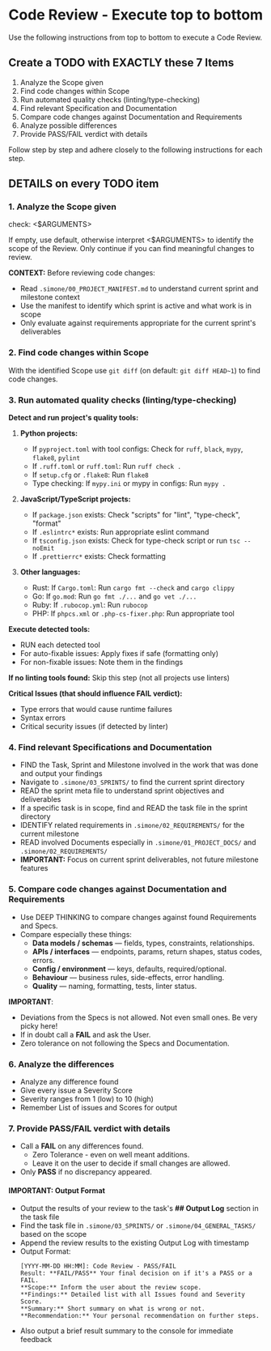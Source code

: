 # Code Review - Execute top to bottom

Use the following instructions from top to bottom to execute a Code Review.

## Create a TODO with EXACTLY these 7 Items

1. Analyze the Scope given
2. Find code changes within Scope
3. Run automated quality checks (linting/type-checking)
4. Find relevant Specification and Documentation
5. Compare code changes against Documentation and Requirements
6. Analyze possible differences
7. Provide PASS/FAIL verdict with details

Follow step by step and adhere closely to the following instructions for each step.

## DETAILS on every TODO item

### 1. Analyze the Scope given

check: <$ARGUMENTS>

If empty, use default, otherwise interpret <$ARGUMENTS> to identify the scope of the Review. Only continue if you can find meaningful changes to review.

**CONTEXT:** Before reviewing code changes:

- Read `.simone/00_PROJECT_MANIFEST.md` to understand current sprint and milestone context
- Use the manifest to identify which sprint is active and what work is in scope
- Only evaluate against requirements appropriate for the current sprint's deliverables

### 2. Find code changes within Scope

With the identified Scope use `git diff` (on default: `git diff HEAD~1`) to find code changes.

### 3. Run automated quality checks (linting/type-checking)

**Detect and run project's quality tools:**

1. **Python projects:**

   - If `pyproject.toml` with tool configs: Check for `ruff`, `black`, `mypy`, `flake8`, `pylint`
   - If `.ruff.toml` or `ruff.toml`: Run `ruff check .`
   - If `setup.cfg` or `.flake8`: Run `flake8`
   - Type checking: If `mypy.ini` or mypy in configs: Run `mypy .`

2. **JavaScript/TypeScript projects:**

   - If `package.json` exists: Check "scripts" for "lint", "type-check", "format"
   - If `.eslintrc*` exists: Run appropriate eslint command
   - If `tsconfig.json` exists: Check for type-check script or run `tsc --noEmit`
   - If `.prettierrc*` exists: Check formatting

3. **Other languages:**
   - Rust: If `Cargo.toml`: Run `cargo fmt --check` and `cargo clippy`
   - Go: If `go.mod`: Run `go fmt ./...` and `go vet ./...`
   - Ruby: If `.rubocop.yml`: Run `rubocop`
   - PHP: If `phpcs.xml` or `.php-cs-fixer.php`: Run appropriate tool

**Execute detected tools:**

- RUN each detected tool
- For auto-fixable issues: Apply fixes if safe (formatting only)
- For non-fixable issues: Note them in the findings

**If no linting tools found:** Skip this step (not all projects use linters)

**Critical Issues (that should influence FAIL verdict):**

- Type errors that would cause runtime failures
- Syntax errors
- Critical security issues (if detected by linter)

### 4. Find relevant Specifications and Documentation

- FIND the Task, Sprint and Milestone involved in the work that was done and output your findings
- Navigate to `.simone/03_SPRINTS/` to find the current sprint directory
- READ the sprint meta file to understand sprint objectives and deliverables
- If a specific task is in scope, find and READ the task file in the sprint directory
- IDENTIFY related requirements in `.simone/02_REQUIREMENTS/` for the current milestone
- READ involved Documents especially in `.simone/01_PROJECT_DOCS/` and `.simone/02_REQUIREMENTS/`
- **IMPORTANT:** Focus on current sprint deliverables, not future milestone features

### 5. Compare code changes against Documentation and Requirements

- Use DEEP THINKING to compare changes against found Requirements and Specs.
- Compare especially these things:
  - **Data models / schemas** — fields, types, constraints, relationships.
  - **APIs / interfaces** — endpoints, params, return shapes, status codes, errors.
  - **Config / environment** — keys, defaults, required/optional.
  - **Behaviour** — business rules, side-effects, error handling.
  - **Quality** — naming, formatting, tests, linter status.

**IMPORTANT**:

- Deviations from the Specs is not allowed. Not even small ones. Be very picky here!
- If in doubt call a **FAIL** and ask the User.
- Zero tolerance on not following the Specs and Documentation.

### 6. Analyze the differences

- Analyze any difference found
- Give every issue a Severity Score
- Severity ranges from 1 (low) to 10 (high)
- Remember List of issues and Scores for output

### 7. Provide PASS/FAIL verdict with details

- Call a **FAIL** on any differences found.
  - Zero Tolerance - even on well meant additions.
  - Leave it on the user to decide if small changes are allowed.
- Only **PASS** if no discrepancy appeared.

#### IMPORTANT: Output Format

- Output the results of your review to the task's **## Output Log** section in the task file
- Find the task file in `.simone/03_SPRINTS/` or `.simone/04_GENERAL_TASKS/` based on the scope
- Append the review results to the existing Output Log with timestamp
- Output Format:
  ```
  [YYYY-MM-DD HH:MM]: Code Review - PASS/FAIL
  Result: **FAIL/PASS** Your final decision on if it's a PASS or a FAIL.
  **Scope:** Inform the user about the review scope.
  **Findings:** Detailed list with all Issues found and Severity Score.
  **Summary:** Short summary on what is wrong or not.
  **Recommendation:** Your personal recommendation on further steps.
  ```
- Also output a brief result summary to the console for immediate feedback

